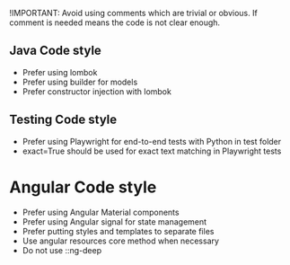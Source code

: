 !IMPORTANT: Avoid using comments which are trivial or obvious. If comment is needed means the code is not clear enough.

## Java Code style
- Prefer using lombok
- Prefer using builder for models
- Prefer constructor injection with lombok

## Testing Code style
- Prefer using Playwright for end-to-end tests with Python in test folder
- exact=True should be used for exact text matching in Playwright tests

# Angular Code style
- Prefer using Angular Material components
- Prefer using Angular signal for state management
- Prefer putting styles and templates to separate files
- Use angular resources core method when necessary
- Do  not use ::ng-deep

